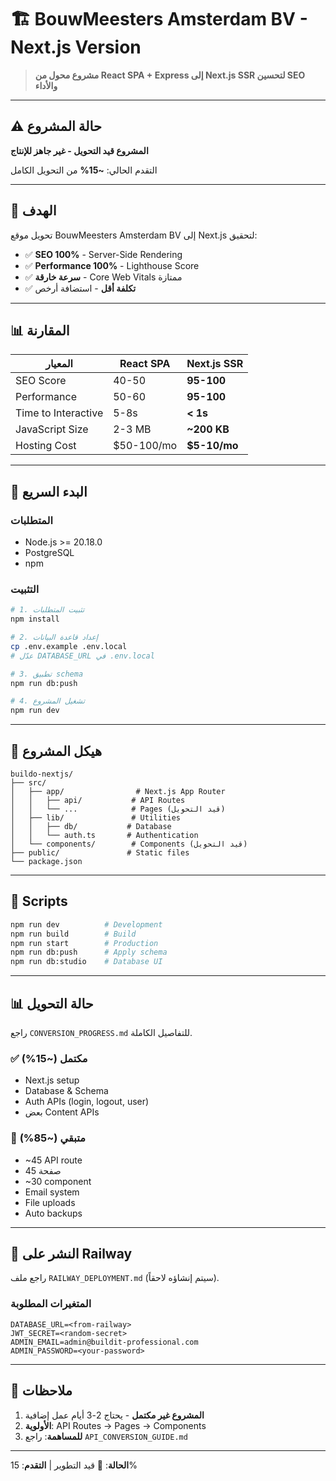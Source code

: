 # 🏗️ BouwMeesters Amsterdam BV - Next.js Version

> **مشروع محول من React SPA + Express إلى Next.js SSR لتحسين SEO والأداء**

---

## ⚠️ حالة المشروع

**المشروع قيد التحويل - غير جاهز للإنتاج**

التقدم الحالي: **~15%** من التحويل الكامل

---

## 🎯 الهدف

تحويل موقع BouwMeesters Amsterdam BV إلى Next.js لتحقيق:
- ✅ **SEO 100%** - Server-Side Rendering
- ✅ **Performance 100%** - Lighthouse Score  
- ✅ **سرعة خارقة** - Core Web Vitals ممتازة
- ✅ **تكلفة أقل** - استضافة أرخص

---

## 📊 المقارنة

| المعيار | React SPA | Next.js SSR |
|---------|-----------|-------------|
| SEO Score | 40-50 | **95-100** |
| Performance | 50-60 | **95-100** |
| Time to Interactive | 5-8s | **< 1s** |
| JavaScript Size | 2-3 MB | **~200 KB** |
| Hosting Cost | $50-100/mo | **$5-10/mo** |

---

## 🚀 البدء السريع

### المتطلبات
- Node.js >= 20.18.0
- PostgreSQL
- npm

### التثبيت

```bash
# 1. تثبيت المتطلبات
npm install

# 2. إعداد قاعدة البيانات
cp .env.example .env.local
# عدّل DATABASE_URL في .env.local

# 3. تطبيق schema
npm run db:push

# 4. تشغيل المشروع
npm run dev
```

---

## 📁 هيكل المشروع

```
buildo-nextjs/
├── src/
│   ├── app/                # Next.js App Router
│   │   ├── api/           # API Routes
│   │   └── ...            # Pages (قيد التحويل)
│   ├── lib/               # Utilities
│   │   ├── db/           # Database
│   │   └── auth.ts       # Authentication
│   └── components/        # Components (قيد التحويل)
├── public/               # Static files
└── package.json
```

---

## 🔧 Scripts

```bash
npm run dev          # Development
npm run build        # Build
npm run start        # Production
npm run db:push      # Apply schema
npm run db:studio    # Database UI
```

---

## 📊 حالة التحويل

راجع `CONVERSION_PROGRESS.md` للتفاصيل الكاملة.

### ✅ مكتمل (~15%)
- Next.js setup
- Database & Schema
- Auth APIs (login, logout, user)
- بعض Content APIs

### 🔄 متبقي (~85%)
- ~45 API route
- 45 صفحة
- ~30 component
- Email system
- File uploads
- Auto backups

---

## 🚂 النشر على Railway

راجع ملف `RAILWAY_DEPLOYMENT.md` (سيتم إنشاؤه لاحقاً).

### المتغيرات المطلوبة
```env
DATABASE_URL=<from-railway>
JWT_SECRET=<random-secret>
ADMIN_EMAIL=admin@buildit-professional.com
ADMIN_PASSWORD=<your-password>
```

---

## 📝 ملاحظات

1. **المشروع غير مكتمل** - يحتاج 2-3 أيام عمل إضافية
2. **الأولوية**: API Routes → Pages → Components
3. **للمساهمة**: راجع `API_CONVERSION_GUIDE.md`

---

**الحالة**: 🔄 قيد التطوير | **التقدم**: 15%
